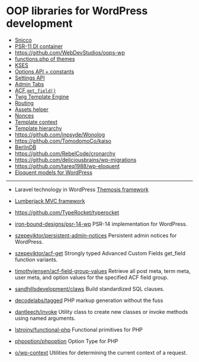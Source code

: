 # OOP libraries for WordPress development

- [Snicco](https://github.com/snicco/snicco)
- [PSR-11 DI container](https://github.com/TypistTech/wp-contained-hook)
- https://github.com/WebDevStudios/oops-wp
- [functions.php of themes](https://gist.github.com/tylerlwsmith/dc1f5fb04126189ec42980952cd124d7)
- [KSES](https://github.com/TypistTech/wp-kses-view)
- [Options API + constants](https://github.com/TypistTech/wp-option-store)
- [Settings API](https://github.com/TypistTech/wp-better-settings)
- [Admin Tabs](https://github.com/TypistTech/wp-admin-tabs)
- [ACF `get_field()`](https://github.com/szepeviktor/acf-get)
- [Twig Template Engine](https://github.com/timber/timber)
- [Routing](https://github.com/Brain-WP/Cortex)
- [Assets helper](https://github.com/Brain-WP/Assets)
- [Nonces](https://github.com/Brain-WP/Nonces)
- [Template context](https://github.com/Brain-WP/Context)
- [Template hierarchy](https://github.com/Brain-WP/Hierarchy)
- https://github.com/inpsyde/Wonolog
- https://github.com/TomodomoCo/kaiso
- [BerlinDB](https://github.com/berlindb/core)
- https://github.com/RebelCode/cronarchy
- https://github.com/deliciousbrains/wp-migrations
- https://github.com/tareq1988/wp-eloquent
- [Eloquent models for WordPress](https://github.com/Zae/LaraPress)

---

-   Laravel technology in WordPress
    [Themosis framework](https://github.com/themosis/themosis)
-   [Lumberjack MVC framework](https://github.com/Rareloop/lumberjack)
-   https://github.com/TypeRocket/typerocket

-   [iron-bound-designs/psr-14-wp](https://github.com/iron-bound-designs/psr-14-wp)
    PSR-14 implementation for WordPress.
-   [szepeviktor/persistent-admin-notices](https://github.com/szepeviktor/wordpress-persistent-admin-notices)
    Persistent admin notices for WordPress.
-   [szepeviktor/acf-get](https://github.com/szepeviktor/acf-get)
    Strongly typed Advanced Custom Fields get_field function variants.
-   [timothyjensen/acf-field-group-values](https://github.com/timothyjensen/acf-field-group-values)
    Retrieve all post meta, term meta, user meta,
    and option values for the specified ACF field group.
-   [sandhillsdevelopment/claws](https://github.com/sandhillsdevelopment/claws)
    Build standardized SQL clauses.
-   [decodelabs/tagged](https://github.com/decodelabs/tagged)
    PHP markup generation without the fuss
-   [dantleech/invoke](https://github.com/dantleech/invoke)
    Utility class to create new classes or invoke methods using named arguments.
-   [lstrojny/functional-php](https://github.com/lstrojny/functional-php)
    Functional primitives for PHP
-   [phpoption/phpoption](https://github.com/schmittjoh/php-option)
    Option Type for PHP
-   [o/wp-context](https://github.com/j-arens/wp-context)
    Utilities for determining the current context of a request.
